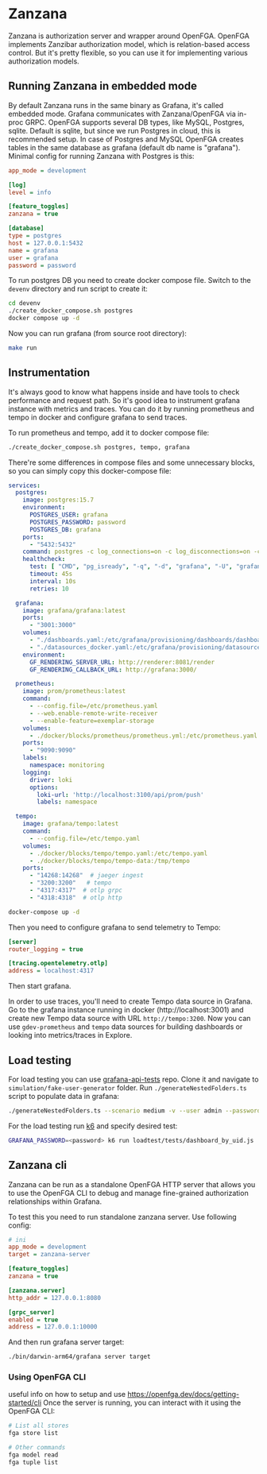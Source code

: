 # Zanzana

Zanzana is authorization server and wrapper around OpenFGA. OpenFGA implements Zanzibar authorization model, which is relation-based access control. But it's pretty flexible, so you can use it for implementing various authorization models.

## Running Zanzana in embedded mode

By default Zanzana runs in the same binary as Grafana, it's called embedded mode. Grafana communicates with Zanzana/OpenFGA via in-proc GRPC. OpenFGA supports several DB types, like MySQL, Postgres, sqlite. Default is sqlite, but since we run Postgres in cloud, this is recommended setup. In case of Postgres and MySQL OpenFGA creates tables in the same database as grafana (default db name is "grafana"). Minimal config for running Zanzana with Postgres is this:

```ini
app_mode = development

[log]
level = info

[feature_toggles]
zanzana = true

[database]
type = postgres
host = 127.0.0.1:5432
name = grafana
user = grafana
password = password
```

To run postgres DB you need to create docker compose file. Switch to the `devenv` directory and run script to create it:

```sh
cd devenv
./create_docker_compose.sh postgres
docker compose up -d
```

Now you can run grafana (from source root directory):

```sh
make run
```

## Instrumentation

It's always good to know what happens inside and have tools to check performance and request path. So it's good idea to instrument grafana instance with metrics and traces. You can do it by running prometheus and tempo in docker and configure grafana to send traces.

To run prometheus and tempo, add it to docker compose file:

```sh
./create_docker_compose.sh postgres, tempo, grafana
```

There're some differences in compose files and some unnecessary blocks, so you can simply copy this docker-compose file:

```yaml
services:
  postgres:
    image: postgres:15.7
    environment:
      POSTGRES_USER: grafana
      POSTGRES_PASSWORD: password
      POSTGRES_DB: grafana
    ports:
      - "5432:5432"
    command: postgres -c log_connections=on -c log_disconnections=on -c log_destination=stderr
    healthcheck:
      test: [ "CMD", "pg_isready", "-q", "-d", "grafana", "-U", "grafana" ]
      timeout: 45s
      interval: 10s
      retries: 10

  grafana:
    image: grafana/grafana:latest
    ports:
      - "3001:3000"
    volumes:
      - "./dashboards.yaml:/etc/grafana/provisioning/dashboards/dashboards.yaml"
      - "./datasources_docker.yaml:/etc/grafana/provisioning/datasources/datasources.yaml"
    environment:
      GF_RENDERING_SERVER_URL: http://renderer:8081/render
      GF_RENDERING_CALLBACK_URL: http://grafana:3000/

  prometheus:
    image: prom/prometheus:latest
    command:
      - --config.file=/etc/prometheus.yaml
      - --web.enable-remote-write-receiver
      - --enable-feature=exemplar-storage
    volumes:
      - ./docker/blocks/prometheus/prometheus.yml:/etc/prometheus.yaml
    ports:
      - "9090:9090"
    labels:
      namespace: monitoring
    logging:
      driver: loki
      options:
        loki-url: 'http://localhost:3100/api/prom/push'
        labels: namespace

  tempo:
    image: grafana/tempo:latest
    command:
      - --config.file=/etc/tempo.yaml
    volumes:
      - ./docker/blocks/tempo/tempo.yaml:/etc/tempo.yaml
      - ./docker/blocks/tempo/tempo-data:/tmp/tempo
    ports:
      - "14268:14268"  # jaeger ingest
      - "3200:3200"   # tempo
      - "4317:4317"  # otlp grpc
      - "4318:4318"  # otlp http
```

```sh
docker-compose up -d
```

Then you need to configure grafana to send telemetry to Tempo:

```ini
[server]
router_logging = true

[tracing.opentelemetry.otlp]
address = localhost:4317
```

Then start grafana.

In order to use traces, you'll need to create Tempo data source in Grafana. Go to the grafana instance running in docker (http://localhost:3001) and create new Tempo data source with URL `http://tempo:3200`. Now you can use `gdev-prometheus` and `tempo` data sources for building dashboards or looking into metrics/traces in Explore.

## Load testing

For load testing you can use [grafana-api-tests](https://github.com/grafana/grafana-api-tests) repo. Clone it and navigate to `simulation/fake-user-generator` folder. Run `./generateNestedFolders.ts` script to populate data in grafana:

```sh
./generateNestedFolders.ts --scenario medium -v --user admin --password <your_grafana_password>
```

For the load testing run [k6](https://grafana.com/docs/k6/latest/set-up/install-k6/) and specify desired test:

```sh
GRAFANA_PASSWORD=<password> k6 run loadtest/tests/dashboard_by_uid.js
```

## Zanzana cli
Zanzana can be run as a standalone OpenFGA HTTP server that allows you to use the OpenFGA CLI to debug and manage fine-grained authorization relationships within Grafana.

To test this you need to run standalone zanzana server. Use following config:

```ini
# ini
app_mode = development
target = zanzana-server

[feature_toggles]
zanzana = true

[zanzana.server]
http_addr = 127.0.0.1:8080

[grpc_server]
enabled = true
address = 127.0.0.1:10000
```

And then run grafana server target:

```bash
./bin/darwin-arm64/grafana server target
```

### Using OpenFGA CLI

useful info on how to setup and use https://openfga.dev/docs/getting-started/cli
Once the server is running, you can interact with it using the OpenFGA CLI:

```bash
# List all stores
fga store list

# Other commands
fga model read
fga tuple list
```
